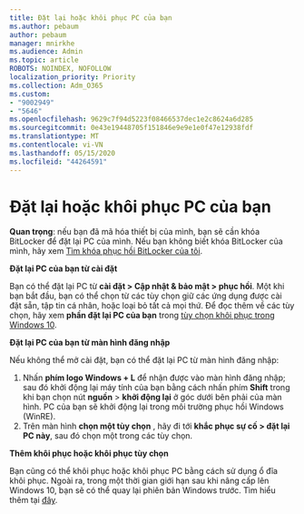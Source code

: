 ```yaml
---
title: Đặt lại hoặc khôi phục PC của bạn
ms.author: pebaum
author: pebaum
manager: mnirkhe
ms.audience: Admin
ms.topic: article
ROBOTS: NOINDEX, NOFOLLOW
localization_priority: Priority
ms.collection: Adm_O365
ms.custom:
- "9002949"
- "5646"
ms.openlocfilehash: 9629c7f94d5223f08466537dec1e2c8624a6d285
ms.sourcegitcommit: 0e43e19448705f151846e9e9e1e0f47e12938fdf
ms.translationtype: MT
ms.contentlocale: vi-VN
ms.lasthandoff: 05/15/2020
ms.locfileid: "44264591"
---
```

# <a name="reset-or-recover-your-pc"></a>Đặt lại hoặc khôi phục PC của bạn

**Quan trọng**: nếu bạn đã mã hóa thiết bị của mình, bạn sẽ cần khóa BitLocker để đặt lại PC của mình. Nếu bạn không biết khóa BitLocker của mình, hãy xem [Tìm khóa phục hồi BitLocker của tôi](https://support.microsoft.com/help/4026181/windows-10-find-my-bitlocker-recovery-key).

**Đặt lại PC của bạn từ cài đặt**

Bạn có thể đặt lại PC từ **cài đặt > Cập nhật & bảo mật > phục hồi**. Một khi bạn bắt đầu, bạn có thể chọn từ các tùy chọn giữ các ứng dụng được cài đặt sẵn, tập tin cá nhân, hoặc loại bỏ tất cả mọi thứ. Để đọc thêm về các tùy chọn, hãy xem **phần đặt lại PC của bạn** trong [tùy chọn khôi phục trong Windows 10](https://support.microsoft.com/help/12415/windows-10-recovery-options).

**Đặt lại PC của bạn từ màn hình đăng nhập**

Nếu không thể mở cài đặt, bạn có thể đặt lại PC từ màn hình đăng nhập:

1. Nhấn **phím logo Windows + L** để nhận được vào màn hình đăng nhập; sau đó khởi động lại máy tính của bạn bằng cách nhấn phím **Shift** trong khi bạn chọn nút **nguồn** > **khởi động lại** ở góc dưới bên phải của màn hình. PC của bạn sẽ khởi động lại trong môi trường phục hồi Windows (WinRE).
2. Trên màn hình **chọn một tùy chọn** , hãy đi tới **khắc phục sự cố > đặt lại PC này**, sau đó chọn một trong các tùy chọn.

**Thêm khôi phục hoặc khôi phục tùy chọn**

Bạn cũng có thể khôi phục hoặc khôi phục PC bằng cách sử dụng ổ đĩa khôi phục. Ngoài ra, trong một thời gian giới hạn sau khi nâng cấp lên Windows 10, bạn sẽ có thể quay lại phiên bản Windows trước. Tìm hiểu thêm tại [đây](https://support.microsoft.com/help/12415/windows-10-recovery-options).
